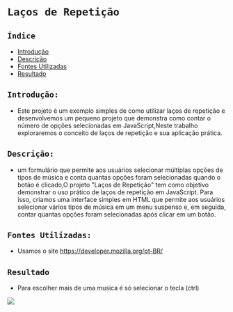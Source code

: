 # ``Laços de Repetição``
## ``Índice``
 
* [Introdução](#introdução)
* [Descrição](#descrição)
* [Fontes Utilizadas](#fontes-utilizadas)
* [Resultado](#resultado)

## ``Introdução:``
* Este projeto é um exemplo simples de como utilizar laços de repetição e desenvolvemos um pequeno projeto que demonstra como contar o número de opções selecionadas em JavaScript,Neste trabalho exploraremos o conceito de laços de repetição e sua aplicação prática.

## ``Descrição:``
*  um formulário que permite aos usuários selecionar múltiplas opções de tipos de música e conta quantas opções foram selecionadas quando o botão é clicado,O projeto "Laços de Repetição" tem como objetivo demonstrar o uso prático de laços de repetição em JavaScript. Para isso, criamos uma interface simples em HTML que permite aos usuários selecionar vários tipos de música em um menu suspenso e, em seguida, contar quantas opções foram selecionadas após clicar em um botão.

## ``Fontes Utilizadas:``
* Usamos o site https://developer.mozilla.org/pt-BR/

## ``Resultado``
* Para escolher mais de uma musica é só selecionar o tecla (ctrl)

![](img/gif.img.gif)